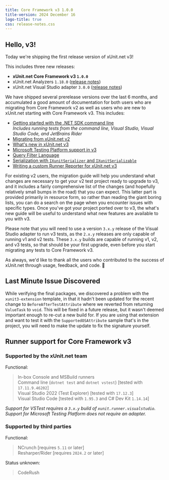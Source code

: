 ```yaml
---
title: Core Framework v3 1.0.0
title-version: 2024 December 16
logo-title: true
css: release-notes.css
---
```


## Hello, v3!

Today we're shipping the first release version of xUnit.net v3!

This includes three new releases:

* **xUnit.net Core Framework v3 `1.0.0`**
* xUnit.net Analyzers `1.18.0` ([release notes](/releases/analyzers/1.18.0))
* xUnit.net Visual Studio adapter `3.0.0` ([release notes](/releases/visualstudio/3.0.0))

We have shipped several prerelease versions over the last 6 months, and accumulated a good amount of documentation for both users who are migrating from Core Framework v2 as well as users who are new to xUnit.net starting with Core Framework v3. This includes:

* [Getting started with the .NET SDK command line](/docs/getting-started/v3/cmdline)<br />
  _Includes running tests from the command line, Visual Studio, Visual Studio Code, and JetBrains Rider_
* [Migrating from xUnit.net v2](/docs/getting-started/v3/migration)
* [What's new in xUnit.net v3](/docs/getting-started/v3/whats-new)
* [Microsoft Testing Platform support in v3](/docs/getting-started/v3/microsoft-testing-platform)
* [Query Filter Language](/docs/query-filter-language)
* [Serialization with `IXunitSerializer` and `IXunitSerializable`](/docs/getting-started/v3/custom-serialization)
* [Writing a custom Runner Reporter for xUnit.net v3](/docs/getting-started/v3/custom-runner-reporter)

For existing v2 users, the migration guide will help you understand what changes are necessary to get your v2 test project ready to upgrade to v3, and it includes a fairly comprehensive list of the changes (and hopefully relatively small bumps in the road) that you can expect. This latter part is provided primarily in resource form, so rather than reading the giant boring lists, you can do a search on the page when you encounter issues with specific types. Once you've got your project ported over to v3, the what's new guide will be useful to understand what new features are available to you with v3.

Please note that you will need to use a version `3.x.y` release of the Visual Studio adapter to run v3 tests, as the `2.x.y` releases are only capable of running v1 and v2 tests. These `3.x.y` builds are capable of running v1, v2, and v3 tests, so that should be your first upgrade, even before you start migrating any tests to Core Framework v3.

As always, we'd like to thank all the users who contributed to the success of xUnit.net through usage, feedback, and code. 🎉

## Last Minute Issue Discovered

While verifying the final packages, we discovered a problem with the `xunit3-extension` template, in that it hadn't been updated for the recent change to `BeforeAfterTestAttribute` where we reverted from returning `ValueTask` to `void`. This will be fixed in a future release, but it wasn't deemed important enough to re-cut a new build for. If you are using that extension and want to test it with the `SupportedOSAttribute` sample that's in the project, you will need to make the update to fix the signature yourself.

## Runner support for Core Framework v3

### Supported by the xUnit.net team

Functional:

> <span class="glyphicon glyphicon-ok-sign"></span> In-box Console and MSBuild runners<br />
> <span class="glyphicon glyphicon-ok-sign"></span> Command line (`dotnet test` and `dotnet vstest`) [tested with `17.11.9.46202`]<br />
> <span class="glyphicon glyphicon-ok-sign"></span> Visual Studio 2022 (Test Explorer) [tested with `17.12.3`]<br />
> <span class="glyphicon glyphicon-ok-sign"></span> Visual Studio Code [tested with `1.95.3` and C# Dev Kit `1.14.14`]

_Support for VSTest requires a `3.x.y` build of `xunit.runner.visualstudio`.<br />Support for Microsoft Testing Platform does not require an adapter._

### Supported by third parties

Functional:

> <span class="glyphicon glyphicon-ok-sign"></span> NCrunch [requires `5.11` or later]<br />
> <span class="glyphicon glyphicon-ok-sign"></span> Resharper/Rider [requires `2024.2` or later]

Status unknown:

> <span class="glyphicon glyphicon-question-sign"></span> CodeRush
